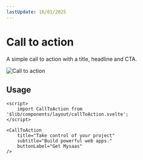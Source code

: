 ```yaml
---
lastUpdate: 16/01/2025
---
```


# Call to action

A simple call to action with a title, headline and CTA.

<img class="rounded-lg my-5" src="../callToAction.png" alt="Call to action" />

## Usage

```svelte ln
<script>
    import CallToAction from '$lib/components/layout/callToAction.svelte';
</script>

<CallToAction 
    title="Take control of your project" 
    subtitle="Build powerful web apps." 
    buttonLabel="Get Mysaas" 
/>
```